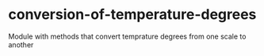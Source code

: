 # conversion-of-temperature-degrees

Μodule with methods that convert temprature degrees from one scale to another

